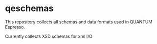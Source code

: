 # qeschemas

This repository collects  all schemas and data formats used in QUANTUM Espresso. 

Currently collects XSD schemas for xml I/O 

  

